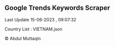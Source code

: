 

## Google Trends Keywords Scraper 
 
Last Update 15-06-2023 , 09:07:32

Country List :
VIETNAM.json



© Abdul Muttaqin 
